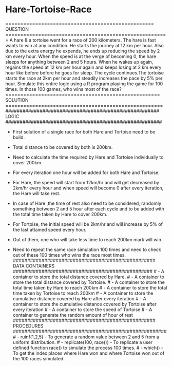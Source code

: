 # Hare-Tortoise-Race
================================================== QUESTION =======================================================
A hare & a tortoise went for a race of 200 kilometers. The hare is fast wants to win at any condition. He starts the journey at 12 km per hour. Also due to the extra energy he expends, he ends up reducing the speed by 2 km every hour. When the speed is at the verge of becoming 0, the hare sleeps for anything between 2 and 5 hours. When he wakes up again, regains the speed at 12 km per hour again and keeps losing at 2 km every hour like before before he goes for sleep. The cycle continues.The tortoise starts the race at 2km per hour and steadily increases the pace by 5% per hour. Simulate this entire logic using a R program playing the game for 100 times. In those 100 games, who wins most of the race?  
==================================================== SOLUTION =====================================================   
###################################################### LOGIC #######################################################  
- First solution of a single race for both Hare and Tortoise need to be build. 

- Total distance to be covered by both is 200km. 

- Need to calculate the time required by Hare and Tortoise individually to cover 200km. 

- For every iteration one hour will be added for both Hare and Tortoise. 

- For Hare, the speed will start from 12km/hr and will get decreased by 2km/hr every hour and when speed will become 0 after every iteration, the Hare will take rest. 

- In case of Hare ,the time of rest also need to be considered, randomly something between 2 and 5 hour after each cycle and to be added with the total time taken by Hare to cover 200km. 

- For Tortoise, the initial speed will be 2km/hr and will increase by 5% of the last attained speed every hour. 

- Out of them, one who will take less time to reach 200km mark will win. 

- Need to repeat the same race simulation 100 times and need to check out of these 100 times who wins the race most times. 
################################################## DATA CONTAINERS #################################################  # - A container to store the total distance covered by Hare. # - A container to store the total distance covered by Tortoise. # - A container to store the total time taken by Hare to reach 200km # - A container to store the total time taken by Tortoise to reach 200km # - A container to store the cumulative distance covered by Hare after every iteration # - A container to store the cumulative distance covered by Tortoise after every iteration # - A container to store the speed of Tortoise # - A container to generate the random amount of hour of rest  ################################################## PROCEDURES ######################################################  # - ruinf(1,2,5) - To generate a random value between 2 and 5 from a uniform distribution. # - replicate(100, race()) - To replicate a user defined function race() to simulate the process 100 times. # - which() - To get the index places where Hare won and where Tortoise won out of the 100 races simulated.
